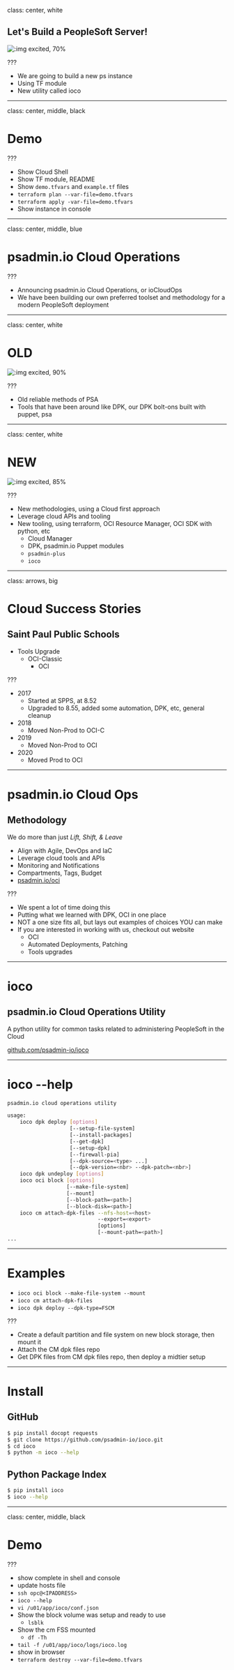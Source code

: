 class: center, white

## Let's Build a PeopleSoft Server!

![:img excited, 70%](images/tool-time.jpg)

???

* We are going to build a new ps instance 
* Using TF module 
* New utility called ioco

---

class: center, middle, black

# Demo

???

* Show Cloud Shell
* Show TF module, README
* Show `demo.tfvars` and `example.tf` files
* `terraform plan --var-file=demo.tfvars`
* `terraform apply -var-file=demo.tfvars`
* Show instance in console

---

class: center, middle, blue

# psadmin.io Cloud Operations

???

* Announcing psadmin.io Cloud Operations, or ioCloudOps
* We have been building our own preferred toolset and methodology for a modern PeopleSoft deployment

---
class: center, white

# OLD

![:img excited, 90%](images/ol-reliable.jpg)

???

* Old reliable methods of PSA
* Tools that have been around like DPK, our DPK bolt-ons built with puppet, psa

---
class: center, white

# NEW

![:img excited, 85%](images/excited.jpg)

???

* New methodologies, using a Cloud first approach
* Leverage cloud APIs and tooling
* New tooling, using terraform, OCI Resource Manager, OCI SDK with python, etc
    * Cloud Manager
    * DPK, psadmin.io Puppet modules
    * `psadmin-plus`
    * `ioco`

---
class: arrows, big

# Cloud Success Stories

## Saint Paul Public Schools

* Tools Upgrade
    * OCI-Classic
        * OCI

???

* 2017
    * Started at SPPS, at 8.52
    * Upgraded to 8.55, added some automation, DPK, etc, general cleanup
* 2018
    * Moved Non-Prod to OCI-C
* 2019
    * Moved Non-Prod to OCI
* 2020
    * Moved Prod to OCI

---

# psadmin.io Cloud Ops

## Methodology

We do more than just *Lift, Shift, & Leave*

* Align with Agile, DevOps and IaC
* Leverage cloud tools and APIs
* Monitoring and Notifications
* Compartments, Tags, Budget
* [psadmin.io/oci](https://psadmin.io/oci)

???

* We spent a lot of time doing this
* Putting what we learned with DPK, OCI in one place
* NOT a one size fits all, but lays out examples of choices YOU can make
* If you are interested in working with us, checkout out website
    * OCI
    * Automated Deployments, Patching
    * Tools upgrades

---

# ioco
## psadmin.io Cloud Operations Utility

A python utility for common tasks related to administering PeopleSoft in the Cloud

[github.com/psadmin-io/ioco](https://github.com/psadmin-io/ioco)

---

# ioco --help
```bash
psadmin.io cloud operations utility

usage:
    ioco dpk deploy [options]
                    [--setup-file-system]
                    [--install-packages]
                    [--get-dpk]
                    [--setup-dpk]
                    [--firewall-pia]
                    [--dpk-source=<type> ...]
                    [--dpk-version=<nbr> --dpk-patch=<nbr>]
    ioco dpk undeploy [options]
    ioco oci block [options]
                   [--make-file-system]
                   [--mount]
                   [--block-path=<path>]
                   [--block-disk=<path>]
    ioco cm attach-dpk-files --nfs-host=<host>
                             --export=<export>
                             [options]
                             [--mount-path=<path>]
...
```

---

# Examples

* `ioco oci block --make-file-system --mount`
* `ioco cm attach-dpk-files`
* `ioco dpk deploy --dpk-type=FSCM`

???

* Create a default partition and file system on new block storage, then mount it
* Attach the CM dpk files repo
* Get DPK files from CM dpk files repo, then deploy a midtier setup

---

# Install

## GitHub
```bash
$ pip install docopt requests
$ git clone https://github.com/psadmin-io/ioco.git
$ cd ioco
$ python -m ioco --help
```
## Python Package Index
```bash
$ pip install ioco
$ ioco --help
```


---
class: center, middle, black

# Demo

???

* show complete in shell and console
* update hosts file
* `ssh opc@<IPADDRESS>`
* `ioco --help`
* `vi /u01/app/ioco/conf.json`
* Show the block volume was setup and ready to use 
    * `lsblk`
* Show the cm FSS mounted
    * `df -Th`
* `tail -f /u01/app/ioco/logs/ioco.log` 
* show in browser
* `terraform destroy --var-file=demo.tfvars`